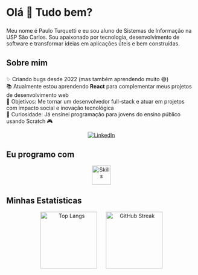 <h1 align="left">Olá 👋 Tudo bem?</h1>

###

<p align="left">Meu nome é Paulo Turquetti e eu sou aluno de Sistemas de Informação na USP São Carlos. Sou apaixonado por tecnologia, desenvolvimento de software e transformar ideias em aplicações úteis e bem construídas.</p>

###

<h2 align="left">Sobre mim</h2>

###

<p align="left">
✨ Criando bugs desde 2022 (mas também aprendendo muito 😅)<br>
📚 Atualmente estou aprendendo <strong>React</strong> para complementar meus projetos de desenvolvimento web<br>
🎯 Objetivos: Me tornar um desenvolvedor full-stack e atuar em projetos com impacto social e inovação tecnológica<br>
🎲 Curiosidade: Já ensinei programação para jovens do ensino público usando Scratch 🎮
</p>


<p align="center">
  <a href="https://www.linkedin.com/in/pauloturquetti">
    <img src="https://img.shields.io/badge/LinkedIn-0077B5?style=for-the-badge&logo=linkedin&logoColor=white" alt="LinkedIn">
  </a>
</p>



<h2 align="left">Eu programo com</h2>
<p align="center">
  <img src="https://skillicons.dev/icons?i=py,js,html,css,java,c" height="50" alt="Skills" />
</p>

###

<h2 align="left">Minhas Estatísticas</h2>

<div align="center">
  <img src="https://github-readme-stats.vercel.app/api/top-langs/?username=PTurquetti&hide=ASP.net,ShaderLab&exclude_repo=Psel_FoG&layout=compact&theme=github_dark&hide_border=true" alt="Top Langs" height="150"/>
  &nbsp;&nbsp;&nbsp;&nbsp;
  <img src="https://streak-stats.demolab.com?user=PTurquetti&theme=github-dark&hide_border=true" alt="GitHub Streak" height="150"/>
</div>



